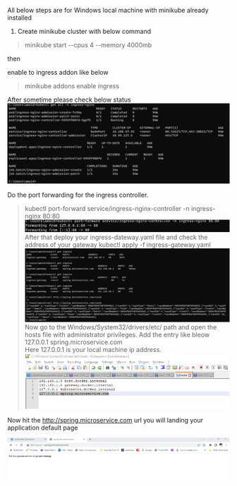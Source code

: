 All below steps are for Windows local machine with minikube already installed

1) Create minikube cluster with below command
> minikube start --cpus 4 --memory 4000mb

then

 enable to ingress addon like below
> minikube addons enable ingress

After sometime please check below status
![enableingress.png](enableingress.png)

Do the port forwarding for the ingress controller.

> kubectl port-forward service/ingress-nginx-controller -n ingress-nginx 80:80
![port-forward.png](port-forward.png)
After that deploy your ingress-dateway.yaml file and check the address of your gateway
> kubectl apply -f ingress-gateway.yaml
![getIngress.png](getIngress.png)
Now go to the Windows/System32/drivers/etc/ path and open the hosts file with administrator 
privileges.
Add the entry like bleow
127.0.0.1 spring.microservice.com    
Here 127.0.0.1 is your local machine ip address.
![hosts.png](hosts.png)

Now hit the http://spring.microservice.com  url you will landing your application default page

![homepage.png](homepage.png)

